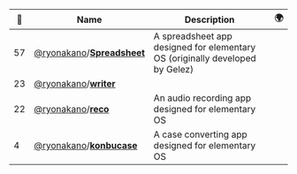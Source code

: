 |:star2: | Name | Description | 🌍|
|---|---|---|---|
|57|[@ryonakano](https://github.com/ryonakano)/[**Spreadsheet**](https://github.com/ryonakano/Spreadsheet)|A spreadsheet app designed for elementary OS (originally developed by Gelez)||
|23|[@ryonakano](https://github.com/ryonakano)/[**writer**](https://github.com/ryonakano/writer)|||
|22|[@ryonakano](https://github.com/ryonakano)/[**reco**](https://github.com/ryonakano/reco)|An audio recording app designed for elementary OS||
|4|[@ryonakano](https://github.com/ryonakano)/[**konbucase**](https://github.com/ryonakano/konbucase)|A case converting app designed for elementary OS||

